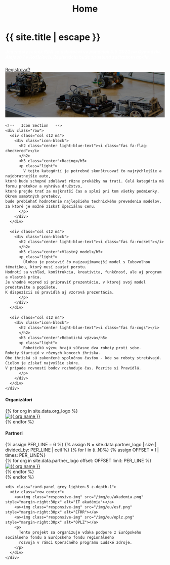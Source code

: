 ﻿---
layout: default
title: Home
---

<div id="index-banner" class="parallax-container">
  <div class="section no-pad-bot">
    <div class="container">
      <h1 class="header center orange-text "><b>{{ site.title | escape }}</b></h1>
      <div class="section">
        <div class="row center">
          <h5 class="header col s12 light" style="color:white"><b>Jedenásty ročník RBA sa uskutoční vo pondelok 6.6.2022 na Gymnáziu, Alejová 1 v Košiciach. Registrácia bude spustená začiatkom apríla.</b></h5>
        </div>
        <div class="row center">
          <a class="btn-large waves-effect waves-light orange disabled"
            href="{{ registration }}">
            Registrovať!
          </a>
        </div>
      </div>
    </div>
  </div>

  <div class="parallax"><img src="/img/parallax.jpg" style="filter: brightness(50%)" alt="parallax"></div>
</div>

<div class="container">
  <div class="section">

    <!--   Icon Section   -->
    <div class="row">
      <div class="col s12 m4">
        <div class="icon-block">
          <h2 class="center light-blue-text"><i class="fas fa-flag-checkered"></i>
          </h2>
          <h5 class="center">Racing</h5>
          <p class="light">
            V tejto kategórií je potrebné skonštruovať čo najrýchlejšie a najobratnejšie auto,
    ktoré bude schopné zdolávať rôzne prekážky na trati. Celá kategória má formu pretekov a vyhráva družstvo,
    ktoré prejde trať za najkratší čas a splní pri tom všetky podmienky. Okrem samotných pretekov,
    bude prebiehať hodnotenie najlepšieho technického prevedenia modelov, za ktoré je možné získať špeciálnu cenu.
          </p>
        </div>
      </div>

      <div class="col s12 m4">
        <div class="icon-block">
          <h2 class="center light-blue-text"><i class="fas fa-rocket"></i>
          </h2>
          <h5 class="center">Vlastný model</h5>
          <p class="light">
            Úlohou je postaviť čo najzaujímavejší model s ľubovoľnou tématikou, ktorý musí zaujať porotu.
    Hodnotí sa vzhľad, konštrukcia, kreativita, funkčnosť, ale aj program a vlastná práca.
    Je vhodné vopred si pripraviť prezentáciu, v ktorej svoj model predstavíte a popíšete.
    K dispozícii sú pravidlá aj vzorová prezentácia.
          </p>
        </div>
      </div>

      <div class="col s12 m4">
        <div class="icon-block">
          <h2 class="center light-blue-text"><i class="fas fa-cogs"></i>
          </h2>
          <h5 class="center">Robotická výzva</h5>
          <p class="light">
            Robotickú výzvu hrajú súčasne dva roboty proti sebe.
    Roboty štartujú v rôznych koncoch ihriska.
    Obe ihriská sú zakončené spoločnou časťou - kde sa roboty stretávajú.
    Cieľom je získať najvyššie skóre.
    V prípade rovnosti bodov rozhoduje čas. Pozrite si Pravidlá.
          </p>
        </div>
      </div>
    </div>
  </div>

</div>
<div class="container">
  <div class="section">
    <div class="row center">
      <h4><b>Organizátori</b></h4>
    </div>
    <div class="row center">
      {% for org in site.data.org_logo %}
      <div class="col s8 offset-s2 m4">
        <a href="{{org.url}}">
          <img class="responsive-img" src="{{ org.logo | relative_url }}" alt="{{ org.name }}">
        </a>
      </div>
      {% endfor %}
    </div>
  </div>

  <div>
    <div class="section">
      <div class="row center">
        <h4><b>Partneri</b></h4>
      </div>
      {% assign PER_LINE = 6 %}
      {% assign N = site.data.partner_logo | size | divided_by: PER_LINE | ceil %}
      {% for I in (i..N)%}
      {% assign OFFSET = I | times: PER_LINE%}
      <div class="row center">
        {% for org in site.data.partner_logo offset: OFFSET limit: PER_LINE %}
        <div class="col s6 offset-s3 m2">
          <a href="{{org.url}}"><img class="responsive-img" src="{{ org.logo | relative_url }}" alt="{{ org.name }}"
              style="vertical-align: middle;"></a>
        </div>
        {% endfor %}
      </div>
      {% endfor %}
    </div>

    <div class="card-panel grey lighten-5 z-depth-1">
      <div class="row center">
        <a><img class="responsive-img" src="/img/eu/akademia.png" style="margin-right:30px" alt="IT akadémia"></a>
        <a><img class="responsive-img" src="/img/eu/esf.png" style="margin-right:30px" alt="EFRR"></a>
        <a><img class="responsive-img" src="/img/eu/oplz.png" style="margin-right:30px" alt="OPLZ"></a>
        <p>
          Tento projekt sa organizuje vďaka podpore z Európskeho sociálneho fondu a Európskeho fondu regionálneho
          rozvoja v rámci Operačného programu Ľudské zdroje.
        </p>
      </div>
    </div>
  </div>
</div>

